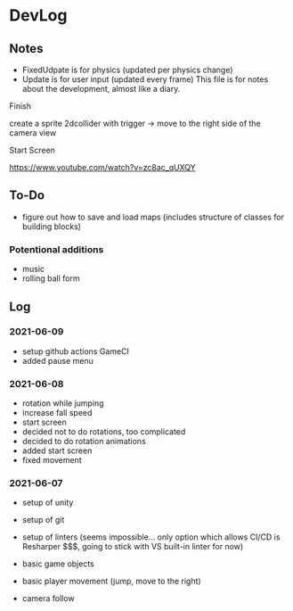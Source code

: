 # DevLog

## Notes

- FixedUdpate is for physics (updated per physics change)
- Update is for user input (updated every frame)
This file is for notes about the development, almost like a diary.

Finish

create a sprite
2dcollider with trigger
-> move to the right side of the camera view

Start Screen

https://www.youtube.com/watch?v=zc8ac_qUXQY

## To-Do

- figure out how to save and load maps (includes structure of classes for building blocks)

### Potentional additions

- music
- rolling ball form

## Log

### 2021-06-09

- setup github actions GameCI
- added pause menu

### 2021-06-08

- rotation while jumping
- increase fall speed
- start screen
- decided not to do rotations, too complicated
- decided to do rotation animations
- added start screen
- fixed movement

### 2021-06-07

- setup of unity
- setup of git
- setup of linters (seems impossible... only option which allows CI/CD is Resharper $$$, going to stick with VS built-in linter for now)

- basic game objects
- basic player movement (jump, move to the right)
- camera follow
